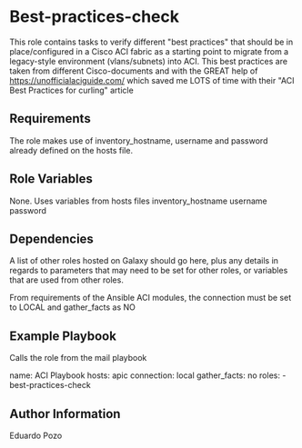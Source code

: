 Best-practices-check
=========

This role contains tasks to verify different "best practices" that should be in place/configured in a Cisco ACI fabric as a starting point to migrate from a legacy-style environment (vlans/subnets) into ACI. This best practices are taken from different Cisco-documents and with the GREAT help of https://unofficialaciguide.com/ which saved me LOTS of time with their "ACI Best Practices for curling" article

Requirements
------------

The role makes use of inventory_hostname, username and password already defined on the hosts file.

Role Variables
--------------

None. Uses variables from hosts files
inventory_hostname
username
password

Dependencies
------------

A list of other roles hosted on Galaxy should go here, plus any details in regards to parameters that may need to be set for other roles, or variables that are used from other roles.

From requirements of the Ansible ACI modules, the connection must be set to LOCAL and gather_facts as NO

Example Playbook
----------------

Calls the role from the mail playbook

name: ACI Playbook 
  hosts: apic
  connection: local
  gather_facts: no
  roles:
    - best-practices-check

Author Information
------------------

Eduardo Pozo